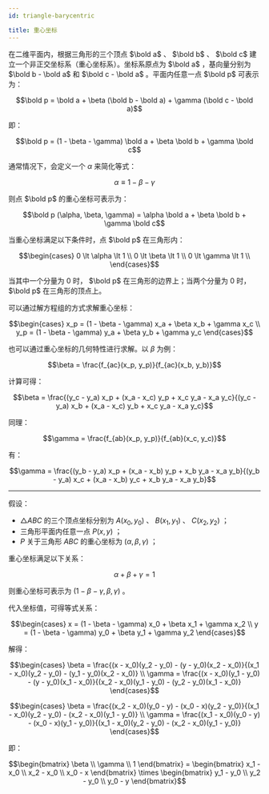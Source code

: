 ```yaml
---
id: triangle-barycentric

title: 重心坐标
---
```


在二维平面内，根据三角形的三个顶点 $\bold a$ 、 $\bold b$ 、 $\bold c$ 建立一个非正交坐标系（重心坐标系）。坐标系原点为 $\bold a$ ，基向量分别为 $\bold b - \bold a$ 和 $\bold c - \bold a$ 。平面内任意一点 $\bold p$ 可表示为：

```math
\bold p = \bold a + \beta (\bold b - \bold a) + \gamma (\bold c - \bold a)
```

即：

```math
\bold p = (1 - \beta - \gamma) \bold a + \beta \bold b + \gamma \bold c
```

通常情况下，会定义一个 $\alpha$ 来简化等式：

```math
\alpha \equiv 1 - \beta - \gamma
```

则点 $\bold p$ 的重心坐标可表示为：

```math
\bold p (\alpha, \beta, \gamma) = \alpha \bold a + \beta \bold b + \gamma \bold c
```

当重心坐标满足以下条件时，点 $\bold p$ 在三角形内：

```math
\begin{cases}
0 \lt \alpha \lt 1 \\
0 \lt \beta \lt 1 \\
0 \lt \gamma \lt 1 \\
\end{cases}
```

当其中一个分量为 $0$ 时， $\bold p$ 在三角形的边界上；当两个分量为 $0$ 时， $\bold p$ 在三角形的顶点上。

可以通过解方程组的方式求解重心坐标：

```math
\begin{cases}
x_p = (1 - \beta - \gamma) x_a + \beta x_b + \gamma x_c \\
y_p = (1 - \beta - \gamma) y_a + \beta y_b + \gamma y_c
\end{cases}
```

也可以通过重心坐标的几何特性进行求解。以 $\beta$ 为例：

```math
\beta = \frac{f_{ac}(x_p, y_p)}{f_{ac}(x_b, y_b)}
```

计算可得：

```math
\beta
=
\frac{(y_c - y_a) x_p + (x_a - x_c) y_p + x_c y_a - x_a y_c}{(y_c - y_a) x_b + (x_a - x_c) y_b + x_c y_a - x_a y_c}
```

同理：

```math
\gamma = \frac{f_{ab}(x_p, y_p)}{f_{ab}(x_c, y_c)}
```

有：

```math
\gamma
=
\frac{(y_b - y_a) x_p + (x_a - x_b) y_p + x_b y_a - x_a y_b}{(y_b - y_a) x_c + (x_a - x_b) y_c + x_b y_a - x_a y_b}
```

---

假设：

- $\triangle ABC$ 的三个顶点坐标分别为 $A(x_0, y_0)$ 、 $B(x_1, y_1)$ 、 $C(x_2, y_2)$ ；
- 三角形平面内任意一点 $P(x, y)$ ；
- $P$ 关于三角形 $ABC$ 的重心坐标为 $(\alpha, \beta, \gamma)$ ；

重心坐标满足以下关系：

```math
\alpha + \beta + \gamma = 1
```

则重心坐标可表示为 $(1- \beta - \gamma, \beta, \gamma)$ 。

代入坐标值，可得等式关系：

```math
\begin{cases}
x = (1 - \beta - \gamma) x_0 + \beta x_1 + \gamma x_2 \\
y = (1 - \beta - \gamma) y_0 + \beta y_1 + \gamma y_2
\end{cases}
```

解得：

```math
\begin{cases}
\beta = \frac{(x - x_0)(y_2 - y_0) - (y - y_0)(x_2 - x_0)}{(x_1 - x_0)(y_2 - y_0) - (y_1 - y_0)(x_2 - x_0)} \\
\gamma = \frac{(x - x_0)(y_1 - y_0) - (y - y_0)(x_1 - x_0)}{(x_2 - x_0)(y_1 - y_0) - (y_2 - y_0)(x_1 - x_0)}
\end{cases}
```

```math
\begin{cases}
\beta = \frac{(x_2 - x_0)(y_0 - y) - (x_0 - x)(y_2 - y_0)}{(x_1 - x_0)(y_2 - y_0) - (x_2 - x_0)(y_1 - y_0)} \\
\gamma = \frac{(x_1 - x_0)(y_0 - y) - (x_0 - x)(y_1 - y_0)}{(x_1 - x_0)(y_2 - y_0) - (x_2 - x_0)(y_1 - y_0)}
\end{cases}
```

即：

```math
\begin{bmatrix}
\beta \\ \gamma \\ 1
\end{bmatrix}
=
\begin{bmatrix}
x_1 - x_0 \\ x_2 - x_0 \\ x_0 - x
\end{bmatrix}
\times
\begin{bmatrix}
y_1 - y_0 \\ y_2 - y_0 \\ y_0 - y
\end{bmatrix}
```
